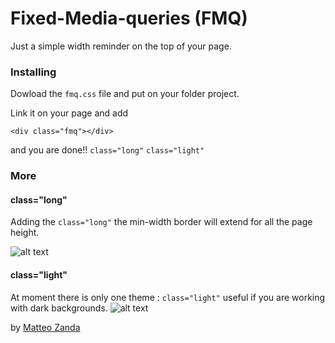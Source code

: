 # Fixed-Media-queries (FMQ)

Just a simple width reminder on the top of your page.

### Installing
Dowload the ``` fmq.css ``` file and put on your folder project.

Link it on your page and add 
```
<div class="fmq"></div>
```
and you are done!!
``` class="long" ```
``` class="light" ```
### More
#### class="long"
Adding the ``` class="long" ``` the min-width border will extend for all the page height.

![alt text](https://github.com/gand988/Fixed-Media-queries/blob/master/full_for_github.png)
#### class="light"
At moment there is only one theme : ``` class="light" ``` useful if you are working with dark backgrounds.
![alt text](https://github.com/gand988/Fixed-Media-queries/blob/master/full_for_github-light-theme.png)


by [Matteo Zanda](https://gand988.github.io/portfolio)
